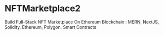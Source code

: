 # NFTMarketplace2
Build Full-Stack NFT Marketplace On Ethereum Blockchain :  MERN, NextJS, Solidity, Ethereum, Polygon, Smart Contracts 
